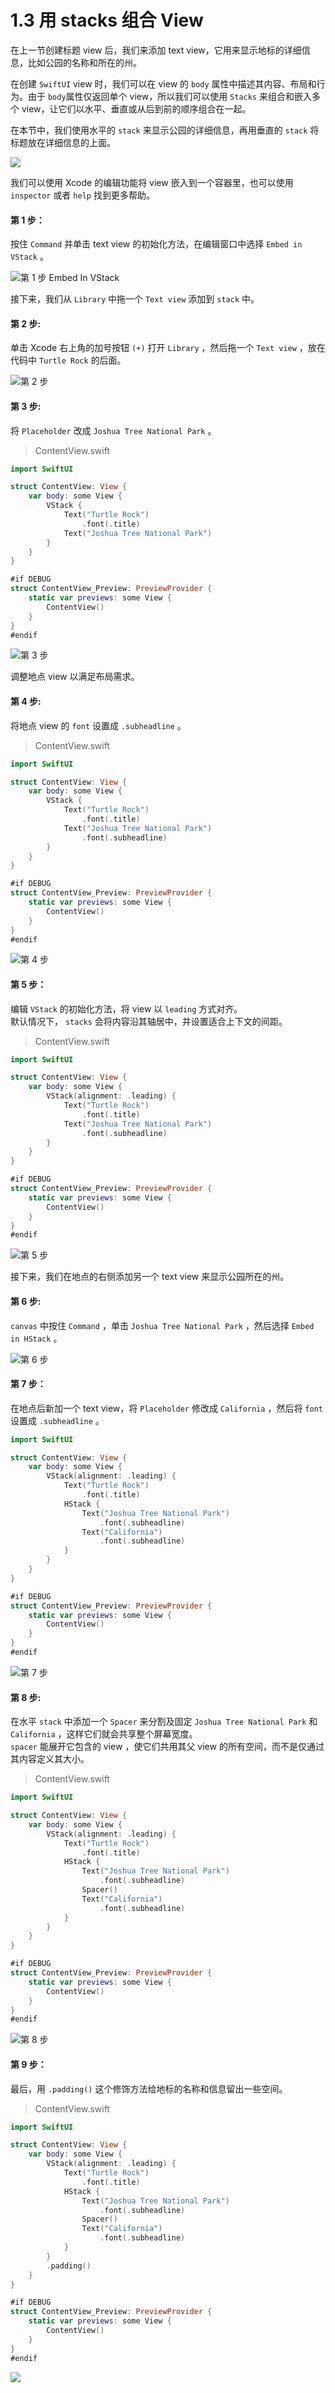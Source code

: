 # 1.3 用  stacks 组合 View

在上一节创建标题 view 后，我们来添加 text view，它用来显示地标的详细信息，比如公园的名称和所在的州。

在创建 `SwiftUI` view 时，我们可以在 view 的 `body` 属性中描述其内容、布局和行为。由于 `body`属性仅返回单个 view，所以我们可以使用 `Stacks` 来组合和嵌入多个 view，让它们以水平、垂直或从后到前的顺序组合在一起。

在本节中，我们使用水平的 `stack` 来显示公园的详细信息，再用垂直的 `stack` 将标题放在详细信息的上面。

![](../../../.gitbook/assets/snip20190626_12.png)

我们可以使用 Xcode 的编辑功能将 view 嵌入到一个容器里，也可以使用 `inspector` 或者 `help` 找到更多帮助。

#### 第 1 步：

按住 `Command` 并单击 text view 的初始化方法，在编辑窗口中选择 `Embed in VStack` 。

![&#x7B2C; 1 &#x6B65; Embed In VStack](../../../.gitbook/assets/snip20190626_13.png)

接下来，我们从 `Library` 中拖一个 `Text view` 添加到 `stack` 中。

#### 第 2 步:

单击 Xco​​de 右上角的加号按钮 `(+)` 打开 `Library` ，然后拖一个 `Text view` ，放在代码中 `Turtle Rock` 的后面。

![&#x7B2C; 2 &#x6B65;](../../../.gitbook/assets/snip20190626_14.png)

#### 第 3 步:

将 `Placeholder` 改成 `Joshua Tree National Park` 。

> ContentView.swift

```swift
import SwiftUI

struct ContentView: View {
    var body: some View {
        VStack {
            Text("Turtle Rock")
                .font(.title)
            Text("Joshua Tree National Park")
        }
    }
}

#if DEBUG
struct ContentView_Preview: PreviewProvider {
    static var previews: some View {
        ContentView()
    }
}
#endif
```

![&#x7B2C; 3 &#x6B65;](../../../.gitbook/assets/image%20%2823%29.png)

调整地点 view 以满足布局需求。

#### 第 4 步:

将地点 view 的 `font` 设置成 `.subheadline` 。

> ContentView.swift

```swift
import SwiftUI

struct ContentView: View {
    var body: some View {
        VStack {
            Text("Turtle Rock")
                .font(.title)
            Text("Joshua Tree National Park")
                .font(.subheadline)
        }
    }
}

#if DEBUG
struct ContentView_Preview: PreviewProvider {
    static var previews: some View {
        ContentView()
    }
}
#endif
```

![&#x7B2C; 4 &#x6B65;](../../../.gitbook/assets/image%20%285%29.png)

#### 第 5 步：

编辑 `VStack` 的初始化方法，将 view 以 `leading` 方式对齐。  
默认情况下， `stacks` 会将内容沿其轴居中，并设置适合上下文的间距。

> ContentView.swift

```swift
import SwiftUI

struct ContentView: View {
    var body: some View {
        VStack(alignment: .leading) {
            Text("Turtle Rock")
                .font(.title)
            Text("Joshua Tree National Park")
                .font(.subheadline)
        }
    }
}

#if DEBUG
struct ContentView_Preview: PreviewProvider {
    static var previews: some View {
        ContentView()
    }
}
#endif
```

![&#x7B2C; 5 &#x6B65;](../../../.gitbook/assets/image%20%2813%29.png)

接下来，我们在地点的右侧添加另一个 text view 来显示公园所在的州。

#### 第 6 步:

`canvas` 中按住 `Command` ，单击 `Joshua Tree National Park` ，然后选择 `Embed in HStack` 。

![&#x7B2C; 6 &#x6B65;](../../../.gitbook/assets/image%20%2824%29.png)

#### 第 7 步：

在地点后新加一个 text view，将 `Placeholder` 修改成 `California` ，然后将 `font` 设置成 `.subheadline` 。

```swift
import SwiftUI

struct ContentView: View {
    var body: some View {
        VStack(alignment: .leading) {
            Text("Turtle Rock")
                .font(.title)
            HStack {
                Text("Joshua Tree National Park")
                    .font(.subheadline)
                Text("California")
                    .font(.subheadline)
            }
        }
    }
}

#if DEBUG
struct ContentView_Preview: PreviewProvider {
    static var previews: some View {
        ContentView()
    }
}
#endif
```

![&#x7B2C; 7 &#x6B65;](../../../.gitbook/assets/image%20%288%29.png)

#### 第 8 步:

在水平 `stack` 中添加一个 `Spacer` 来分割及固定 `Joshua Tree National Park` 和 `California` ，这样它们就会共享整个屏幕宽度。  
`spacer` 能展开它包含的 view ，使它们共用其父 view 的所有空间，而不是仅通过其内容定义其大小。

> ContentView.swift

```swift
import SwiftUI

struct ContentView: View {
    var body: some View {
        VStack(alignment: .leading) {
            Text("Turtle Rock")
                .font(.title)
            HStack {
                Text("Joshua Tree National Park")
                    .font(.subheadline)
                Spacer()
                Text("California")
                    .font(.subheadline)
            }
        }
    }
}

#if DEBUG
struct ContentView_Preview: PreviewProvider {
    static var previews: some View {
        ContentView()
    }
}
#endif
```

![&#x7B2C; 8 &#x6B65;](../../../.gitbook/assets/image%20%2819%29.png)

#### 第 9 步：

最后，用 `.padding()` 这个修饰方法给地标的名称和信息留出一些空间。

> ContentView.swift

```swift
import SwiftUI

struct ContentView: View {
    var body: some View {
        VStack(alignment: .leading) {
            Text("Turtle Rock")
                .font(.title)
            HStack {
                Text("Joshua Tree National Park")
                    .font(.subheadline)
                Spacer()
                Text("California")
                    .font(.subheadline)
            }
        }
        .padding()
    }
}

#if DEBUG
struct ContentView_Preview: PreviewProvider {
    static var previews: some View {
        ContentView()
    }
}
#endif
```

![](../../../.gitbook/assets/image%20%2810%29.png)

